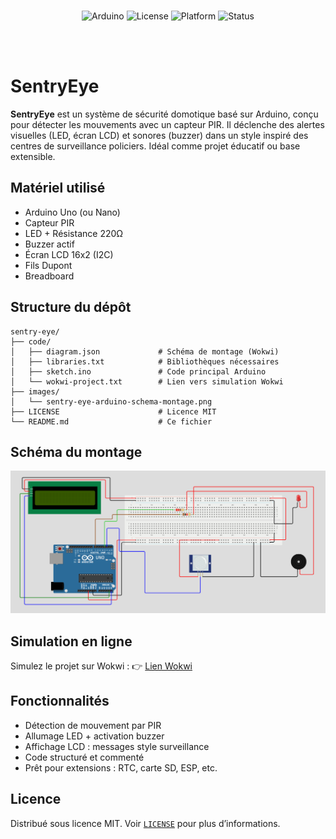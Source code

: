 <br /><br /><br />

<p align="center">
  <img src="https://img.shields.io/badge/made%20with-Arduino-blue?logo=arduino" alt="Arduino">
  <img src="https://img.shields.io/github/license/nanaelie/sentry-eye" alt="License">
  <img src="https://img.shields.io/badge/platform-Wokwi-green" alt="Platform">
  <img src="https://img.shields.io/badge/status-MVP-orange" alt="Status">
</p>

<br /><br />

# SentryEye

**SentryEye** est un système de sécurité domotique basé sur Arduino, conçu pour détecter les mouvements avec un capteur PIR. Il déclenche des alertes visuelles (LED, écran LCD) et sonores (buzzer) dans un style inspiré des centres de surveillance policiers. Idéal comme projet éducatif ou base extensible.

## Matériel utilisé

- Arduino Uno (ou Nano)
- Capteur PIR
- LED + Résistance 220Ω
- Buzzer actif
- Écran LCD 16x2 (I2C)
- Fils Dupont
- Breadboard

## Structure du dépôt

```Plaintext
sentry-eye/
├── code/
│   ├── diagram.json             # Schéma de montage (Wokwi)
│   ├── libraries.txt            # Bibliothèques nécessaires
│   ├── sketch.ino               # Code principal Arduino
│   └── wokwi-project.txt        # Lien vers simulation Wokwi
├── images/
│   └── sentry-eye-arduino-schema-montage.png
├── LICENSE                      # Licence MIT
└── README.md                    # Ce fichier
```

## Schéma du montage

![Montage Arduino](images/sentry-eye-arduino-schema-montage.png)

## Simulation en ligne

Simulez le projet sur Wokwi : 👉 [Lien Wokwi](https://wokwi.com/projects/436228847692394497)

## Fonctionnalités

- Détection de mouvement par PIR
- Allumage LED + activation buzzer
- Affichage LCD : messages style surveillance
- Code structuré et commenté
- Prêt pour extensions : RTC, carte SD, ESP, etc.

## Licence

Distribué sous licence MIT. Voir [`LICENSE`](LICENSE) pour plus d’informations.

